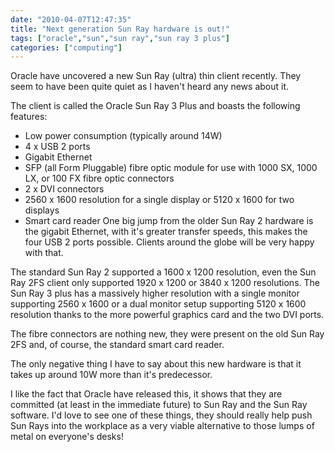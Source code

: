 ```yaml
---
date: "2010-04-07T12:47:35"
title: "Next generation Sun Ray hardware is out!"
tags: ["oracle","sun","sun ray","sun ray 3 plus"]
categories: ["computing"]
---
```


Oracle have uncovered a new Sun Ray (ultra) thin client recently.  They seem to have been quite quiet as I haven't heard any news about it.
<!--more-->
The client is called the Oracle Sun Ray 3 Plus and boasts the following features:

* Low power consumption (typically around 14W)
* 4 x USB 2 ports
* Gigabit Ethernet
* SFP (all Form Pluggable) fibre optic module for use with 1000 SX, 1000 LX, or 100 FX fibre optic connectors
* 2 x DVI connectors
* 2560 x 1600 resolution for a single display or 5120 x 1600 for two displays
* Smart card reader
One big jump from the older Sun Ray 2 hardware is the gigabit Ethernet, with it's greater transfer speeds, this makes the four USB 2 ports possible.  Clients around the globe will be very happy with that.

The standard Sun Ray 2 supported a 1600 x 1200 resolution, even the Sun Ray 2FS client only supported 1920 x 1200 or 3840 x 1200 resolutions.  The Sun Ray 3 plus has a massively higher resolution with a single monitor supporting 2560 x 1600 or a dual monitor setup supporting 5120 x 1600 resolution thanks to the more powerful graphics card and the two DVI ports.

The fibre connectors are nothing new, they were present on the old Sun Ray 2FS and, of course, the standard smart card reader.

The only negative thing I have to say about this new hardware is that it takes up around 10W more than it's predecessor.

I like the fact that Oracle have released this, it shows that they are committed (at least in the immediate future) to Sun Ray and the Sun Ray software.  I'd love to see one of these things, they should really help push Sun Rays into the workplace as a very viable alternative to those lumps of metal on everyone's desks!
